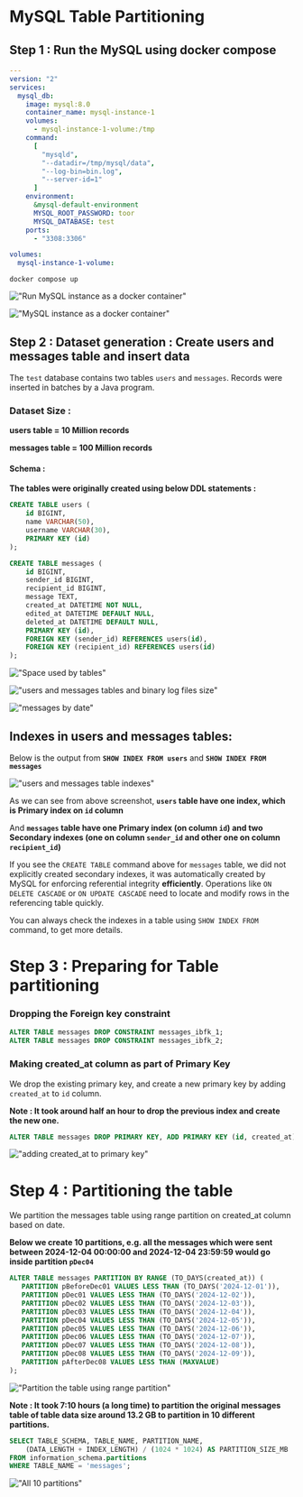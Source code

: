 # MySQL Table Partitioning

## Step 1 : Run the MySQL using docker compose

```yml
---
version: "2"
services:
  mysql_db:
    image: mysql:8.0
    container_name: mysql-instance-1
    volumes:
      - mysql-instance-1-volume:/tmp
    command:
      [
        "mysqld",
        "--datadir=/tmp/mysql/data",
        "--log-bin=bin.log",
        "--server-id=1"
      ]
    environment:
      &mysql-default-environment
      MYSQL_ROOT_PASSWORD: toor
      MYSQL_DATABASE: test
    ports:
      - "3308:3306"

volumes:
  mysql-instance-1-volume:
```

```docker
docker compose up
```
!["Run MySQL instance as a docker container"](docker-compose-up.png?raw=true)

!["MySQL instance as a docker container"](docker-container.png?raw=true)

## Step 2 : Dataset generation : Create users and messages table and insert data

The `test` database contains two tables `users` and `messages`. Records were inserted in batches by a Java program.

### Dataset Size :

**users table = 10 Million records**

**messages table = 100 Million records**


#### Schema  : 
**The tables were originally created using below DDL statements :**

```sql
CREATE TABLE users (
    id BIGINT,
    name VARCHAR(50),
    username VARCHAR(30),
    PRIMARY KEY (id)
);

CREATE TABLE messages (
    id BIGINT,
    sender_id BIGINT,
    recipient_id BIGINT,
    message TEXT,
    created_at DATETIME NOT NULL,
    edited_at DATETIME DEFAULT NULL,
    deleted_at DATETIME DEFAULT NULL,
    PRIMARY KEY (id),
    FOREIGN KEY (sender_id) REFERENCES users(id),
    FOREIGN KEY (recipient_id) REFERENCES users(id)
);
```
!["Space used by tables"](docker-volume.png?raw=true)

!["users and messages tables and binary log files size"](database-tables-and-binary-log-files.png?raw=true)

!["messages by date"](messages-by-date.png?raw=true)

## Indexes in users and messages tables:

Below is the output from **`SHOW INDEX FROM users`** and **`SHOW INDEX FROM messages`**

!["users and messages table indexes"](table-indexes.png?raw=true)

As we can see from above screenshot, **`users` table have one index, which is Primary index on `id` column**

And **`messages` table have one Primary index (on column `id`) and two Secondary indexes (one on column `sender_id` and other one on column `recipient_id`)**

If you see the `CREATE TABLE` command above for `messages` table, we did not explicitly created secondary indexes, it was automatically created by MySQL for enforcing referential integrity **efficiently**. Operations like `ON DELETE CASCADE` or `ON UPDATE CASCADE` need to locate and modify rows in the referencing table quickly.

You can always check the indexes in a table using `SHOW INDEX FROM` command, to get more details.

# Step 3 : Preparing for Table partitioning
### Dropping the Foreign key constraint
```sql
ALTER TABLE messages DROP CONSTRAINT messages_ibfk_1;
ALTER TABLE messages DROP CONSTRAINT messages_ibfk_2;
```

### Making created_at column as part of Primary Key

We drop the existing primary key, and create a new primary key by adding `created_at` to `id` column. 

**Note : It took around half an hour to drop the previous index and create the new one.**

```sql
ALTER TABLE messages DROP PRIMARY KEY, ADD PRIMARY KEY (id, created_at);
```
!["adding created_at to primary key"](new-primary-key.png?raw=true)

# Step 4 : Partitioning the table

We partition the messages table using range partition on created_at column based on date.

**Below we create 10 partitions, e.g. all the messages which were sent between 2024-12-04 00:00:00 and 2024-12-04 23:59:59 would go inside partition `pDec04`**

```sql
ALTER TABLE messages PARTITION BY RANGE (TO_DAYS(created_at)) (
   PARTITION pBeforeDec01 VALUES LESS THAN (TO_DAYS('2024-12-01')),
   PARTITION pDec01 VALUES LESS THAN (TO_DAYS('2024-12-02')),
   PARTITION pDec02 VALUES LESS THAN (TO_DAYS('2024-12-03')),
   PARTITION pDec03 VALUES LESS THAN (TO_DAYS('2024-12-04')),
   PARTITION pDec04 VALUES LESS THAN (TO_DAYS('2024-12-05')),
   PARTITION pDec05 VALUES LESS THAN (TO_DAYS('2024-12-06')),
   PARTITION pDec06 VALUES LESS THAN (TO_DAYS('2024-12-07')),
   PARTITION pDec07 VALUES LESS THAN (TO_DAYS('2024-12-08')),
   PARTITION pDec08 VALUES LESS THAN (TO_DAYS('2024-12-09')),
   PARTITION pAfterDec08 VALUES LESS THAN (MAXVALUE)
);
```
!["Partition the table using range partition"](alter-table-range-partition.png?raw=true)

**Note : It took 7:10 hours (a long time) to partition the original messages table of table data size around 13.2 GB to partition in 10 different partitions.**

```sql
SELECT TABLE_SCHEMA, TABLE_NAME, PARTITION_NAME, 
    (DATA_LENGTH + INDEX_LENGTH) / (1024 * 1024) AS PARTITION_SIZE_MB
FROM information_schema.partitions
WHERE TABLE_NAME = 'messages';
```
!["All 10 partitions"](all-10-partitions.png?raw=true)
